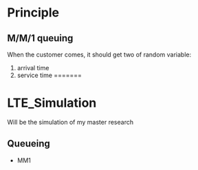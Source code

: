 # Principle

## M/M/1 queuing
When the customer comes, it should get two of random variable:

1. arrival time
2. service time
=======
# LTE_Simulation
Will be the simulation of my master research

## Queueing
* MM1
